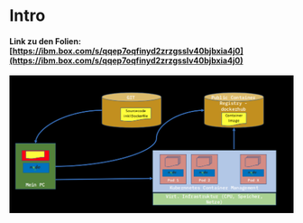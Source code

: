 # Intro

#### Link zu den Folien: [https://ibm.box.com/s/qqep7oqfinyd2zrzgsslv40bjbxia4j0](https://ibm.box.com/s/qqep7oqfinyd2zrzgsslv40bjbxia4j0)

![](../../.gitbook/assets/image%20%2845%29.png)

